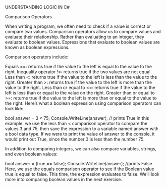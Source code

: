 UNDERSTANDING LOGIC IN C#

Comparison Operators

When writing a program, we often need to check if a value is correct or compare two values. Comparison operators allow us to compare values and evaluate their relationship. Rather than evaluating to an integer, they evaluate to boolean values. Expressions that evaluate to boolean values are known as boolean expressions.

Comparison operators include:

Equals ==: returns true if the value to the left is equal to the value to the right.
Inequality operator !=: returns true if the two values are not equal.
Less than <: returns true if the value to the left is less than the value to the right.
Greater than >: returns true if the value to the left is more than the value to the right.
Less than or equal to <=: returns true if the value to the left is less than or equal to the value on the right.
Greater than or equal to >=: returns true if the value to the left is more than or equal to the value to the right.
Here’s what a boolean expression using comparison operators can look like:

bool answer = 3 < 75; 
Console.WriteLine(answer); // prints True
In this example, we use the less than < comparison operator to compare the values 3 and 75, then save the expression to a variable named answer with a bool data type. If we were to print the value of answer to the console, it would print out True, since the number 3 is less than the number 75.

In addition to comparing integers, we can also compare variables, strings, and even boolean values:

bool answer = (true == false);
Console.WriteLine(answer); //prints False
Here, we use the equals comparison operator to see if the Boolean value true is equal to false. This time, the expression evaluates to false. We’ll look more into comparing boolean values in the next exercise.
